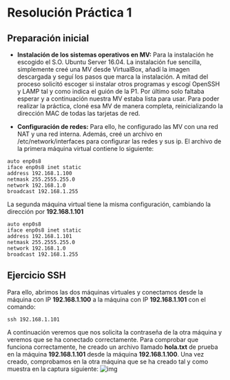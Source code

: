 # Resolución Práctica 1

## Preparación inicial

* **Instalación de los sistemas operativos en MV:** Para la instalación he escogido el S.O. Ubuntu Server 16.04. La instalación fue sencilla, simplemente creé una MV desde VirtualBox, añadí la imagen descargada y seguí los pasos que marca la instalación. A mitad del proceso solicitó escoger si instalar otros programas y escogí OpenSSH y LAMP tal y como indica el guión de la P1. Por último solo faltaba esperar y a continuación nuestra MV estaba lista para usar. Para poder realizar la práctica, cloné esa MV de manera completa, reinicializando la dirección MAC de todas las tarjetas de red.

* **Configuración de redes:** Para ello, he configurado las MV con una red NAT y una red interna. Además, creé un archivo en /etc/network/interfaces para configurar las redes y sus ip. El archivo de la primera máquina virtual contiene lo siguiente:

```shell
auto enp0s8
iface enp0s8 inet static
address 192.168.1.100
netmask 255.2555.255.0
network 192.168.1.0
broadcast 192.168.1.255

```
La segunda máquina virtual tiene la misma configuración, cambiando la dirección por **192.168.1.101**
```shell
auto enp0s8
iface enp0s8 inet static
address 192.168.1.101
netmask 255.2555.255.0
network 192.168.1.0
broadcast 192.168.1.255

```

## Ejercicio SSH

Para ello, abrimos las dos máquinas virtuales y conectamos desde la máquina con IP **192.168.1.100** a la máquina con IP **192.168.1.101** con el comando:
```shell
ssh 192.168.1.101

```
A continuación veremos que nos solicita la contraseña de la otra máquina y veremos que se ha conectado correctamente. Para comprobar que funciona correctamente, he creado un archivo llamado **hola.txt** de prueba en la máquina **192.168.1.101** desde la máquina **192.168.1.100**. Una vez creado, comprobamos en la otra máquina que se ha creado tal y como muestra en la captura siguiente:
![img](https://i.imgur.com/PuBSMXC.jpg)
